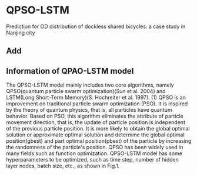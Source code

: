 # QPSO-LSTM
Prediction for OD distribution of dockless shared bicycles: a case study in Nanjing city

## Add
## Information of QPAO-LSTM model
The QPSO-LSTM model mainly includes two core algorithms, namely QPSO(quantum particle swarm optimization)(Sun et al. 2004) and LSTM(Long Short-Term Memory)(S. Hochreiter et al. 1997).
(1) QPSO is an improvement on traditional particle swarm optimization (PSO). It is inspired by the theory of quantum physics, that is, all particles have quantum behavior. Based on PSO, this algorithm eliminates the attribute of particle movement direction, that is, the update of particle position is independent of the previous particle position. It is more likely to obtain the global optimal solution or approximate optimal solution and determine the global optimal position(gbest) and part optimal position(pbest) of the particle by increasing the randomness of the particle's position. QPSO has been widely used in many fields such as function optimization. QPSO-LSTM model has some hyperparameters to be optimized, such as time step, number of hidden layer nodes, batch size, etc., as shown in Fig.1.